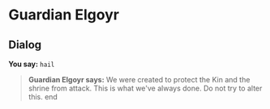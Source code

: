 # Guardian Elgoyr


## Dialog

**You say:** `hail`



>**Guardian Elgoyr says:** We were created to protect the Kin and the shrine from attack. This is what we've always done. Do not try to alter this.
end
